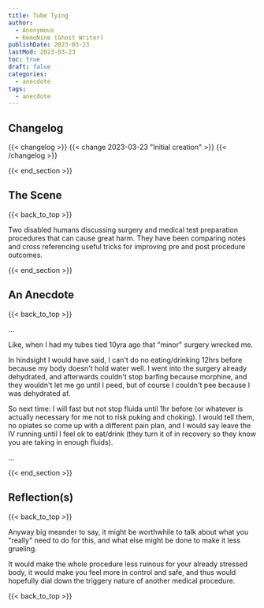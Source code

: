 ```yaml
---
title: Tube Tying
author: 
  - Anonymous
  - KemoNine (Ghost Writer)
publishDate: 2023-03-23
lastMod: 2023-03-23
toc: true
draft: false
categories:
  - anecdote
tags:
  - anecdote
---
```


## Changelog
{{< changelog >}}
{{< change 2023-03-23 "Initial creation" >}}
{{< /changelog >}}

{{< end_section >}}

## The Scene
{{< back_to_top >}}

Two disabled humans discussing surgery and medical test preparation procedures that can cause great harm. They have been comparing notes and cross referencing useful tricks for improving pre and post procedure outcomes.

{{< end_section >}}

## An Anecdote
{{< back_to_top >}}

...

Like, when I had my tubes tied 10yra ago that "minor" surgery wrecked me.

In hindsight I would have said, I can't do no eating/drinking 12hrs before because my body doesn't hold water well. I went into the surgery already dehydrated, and afterwards couldn't stop barfing because morphine, and they wouldn't let me go until I peed, but of course I couldn't pee because I was dehydrated af.

So next time: I will fast but not stop fluida until 1hr before (or whatever is actually necessary for me not to risk puking and choking). I would tell them, no opiates so come up with a different pain plan, and I would say leave the IV running until I feel ok to eat/drink (they turn it of in recovery so they know you are taking in enough fluids).

...

{{< end_section >}}

## Reflection(s)
{{< back_to_top >}}

Anyway big meander to say, it might be worthwhile to talk about what you "really" need to do for this, and what else might be done to make it less grueling.

It would make the whole procedure less ruinous for your already stressed body, it would make you feel more in control and safe, and thus would hopefully dial down the triggery nature of another medical procedure.

{{< back_to_top >}}
